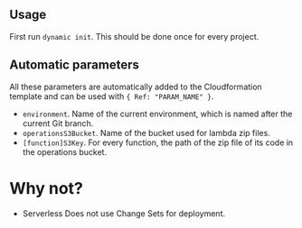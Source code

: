 ## Usage

First run `dynamic init`. This should be done once for every project.

## Automatic parameters

All these parameters are automatically added to the Cloudformation template and can be used with `{ Ref: "PARAM_NAME" }`.

- `environment`. Name of the current environment, which is named after the current Git branch.
- `operationsS3Bucket`. Name of the bucket used for lambda zip files.
- `[function]S3Key`. For every function, the path of the zip file of its code in the operations bucket.

# Why not?

- Serverless
  Does not use Change Sets for deployment.

